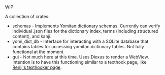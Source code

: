 WIP

A collection of crates:
* schemas - Implements [Yomitan dictionary schemas](https://github.com/yomidevs/yomitan/tree/master/ext/data/schemas). Currently can verify individual .json files for the dictionary index, terms (including structured content), and kanji.
* yomi_dict_db - Interface for interacting with a SQLite database that contains tables for accessing yomitan dictionary tables. Not fully functional at the moment.
* gui - Not much here at this time. Uses Dioxus to render a WebView. Intention is to have this functioning similar to a texthook page, like [Renji's texthooker page](https://github.com/Renji-XD/texthooker-ui).
